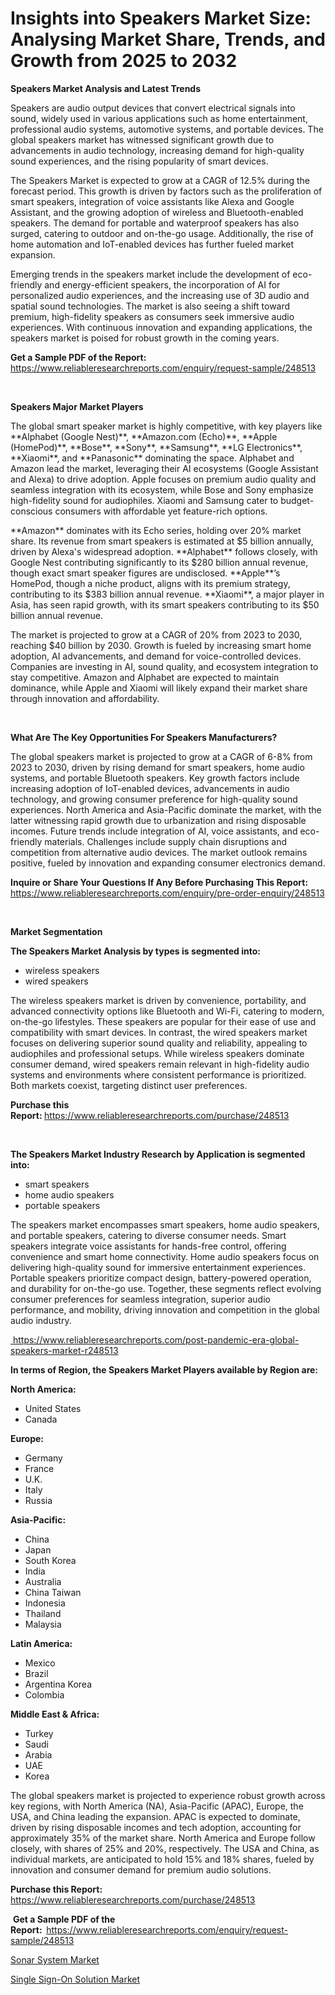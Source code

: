 <p><h1>Insights into Speakers Market Size: Analysing Market Share, Trends, and Growth from 2025 to 2032</h1></p><p><strong>Speakers Market Analysis and Latest Trends</strong></p>
<p><p>Speakers are audio output devices that convert electrical signals into sound, widely used in various applications such as home entertainment, professional audio systems, automotive systems, and portable devices. The global speakers market has witnessed significant growth due to advancements in audio technology, increasing demand for high-quality sound experiences, and the rising popularity of smart devices.</p><p>The Speakers Market is expected to grow at a CAGR of 12.5% during the forecast period. This growth is driven by factors such as the proliferation of smart speakers, integration of voice assistants like Alexa and Google Assistant, and the growing adoption of wireless and Bluetooth-enabled speakers. The demand for portable and waterproof speakers has also surged, catering to outdoor and on-the-go usage. Additionally, the rise of home automation and IoT-enabled devices has further fueled market expansion.</p><p>Emerging trends in the speakers market include the development of eco-friendly and energy-efficient speakers, the incorporation of AI for personalized audio experiences, and the increasing use of 3D audio and spatial sound technologies. The market is also seeing a shift toward premium, high-fidelity speakers as consumers seek immersive audio experiences. With continuous innovation and expanding applications, the speakers market is poised for robust growth in the coming years.</p></p>
<p><strong>Get a Sample PDF of the Report:&nbsp;</strong> <a href="https://www.reliableresearchreports.com/enquiry/request-sample/248513?utm_campaign=48&utm_medium=2&utm_source=Github&utm_content=ia&utm_term=21012025&utm_id=speakers">https://www.reliableresearchreports.com/enquiry/request-sample/248513</a></p>
<p>&nbsp;</p>
<p><strong>Speakers Major Market Players</strong></p>
<p><p>The global smart speaker market is highly competitive, with key players like **Alphabet (Google Nest)**, **Amazon.com (Echo)**, **Apple (HomePod)**, **Bose**, **Sony**, **Samsung**, **LG Electronics**, **Xiaomi**, and **Panasonic** dominating the space. Alphabet and Amazon lead the market, leveraging their AI ecosystems (Google Assistant and Alexa) to drive adoption. Apple focuses on premium audio quality and seamless integration with its ecosystem, while Bose and Sony emphasize high-fidelity sound for audiophiles. Xiaomi and Samsung cater to budget-conscious consumers with affordable yet feature-rich options.</p><p>**Amazon** dominates with its Echo series, holding over 20% market share. Its revenue from smart speakers is estimated at $5 billion annually, driven by Alexa's widespread adoption. **Alphabet** follows closely, with Google Nest contributing significantly to its $280 billion annual revenue, though exact smart speaker figures are undisclosed. **Apple**’s HomePod, though a niche product, aligns with its premium strategy, contributing to its $383 billion annual revenue. **Xiaomi**, a major player in Asia, has seen rapid growth, with its smart speakers contributing to its $50 billion annual revenue.</p><p>The market is projected to grow at a CAGR of 20% from 2023 to 2030, reaching $40 billion by 2030. Growth is fueled by increasing smart home adoption, AI advancements, and demand for voice-controlled devices. Companies are investing in AI, sound quality, and ecosystem integration to stay competitive. Amazon and Alphabet are expected to maintain dominance, while Apple and Xiaomi will likely expand their market share through innovation and affordability.</p></p>
<p>&nbsp;</p>
<p><strong>What Are The Key Opportunities For Speakers Manufacturers?</strong></p>
<p><p>The global speakers market is projected to grow at a CAGR of 6-8% from 2023 to 2030, driven by rising demand for smart speakers, home audio systems, and portable Bluetooth speakers. Key growth factors include increasing adoption of IoT-enabled devices, advancements in audio technology, and growing consumer preference for high-quality sound experiences. North America and Asia-Pacific dominate the market, with the latter witnessing rapid growth due to urbanization and rising disposable incomes. Future trends include integration of AI, voice assistants, and eco-friendly materials. Challenges include supply chain disruptions and competition from alternative audio devices. The market outlook remains positive, fueled by innovation and expanding consumer electronics demand.</p></p>
<p><strong>Inquire or Share Your Questions If Any Before Purchasing This Report:</strong> <a href="https://www.reliableresearchreports.com/enquiry/pre-order-enquiry/248513?utm_campaign=48&utm_medium=2&utm_source=Github&utm_content=ia&utm_term=21012025&utm_id=speakers">https://www.reliableresearchreports.com/enquiry/pre-order-enquiry/248513</a></p>
<p>&nbsp;</p>
<p><strong>Market Segmentation</strong></p>
<p><strong>The Speakers Market Analysis by types is segmented into:</strong></p>
<p><ul><li>wireless speakers</li><li>wired speakers</li></ul></p>
<p><p>The wireless speakers market is driven by convenience, portability, and advanced connectivity options like Bluetooth and Wi-Fi, catering to modern, on-the-go lifestyles. These speakers are popular for their ease of use and compatibility with smart devices. In contrast, the wired speakers market focuses on delivering superior sound quality and reliability, appealing to audiophiles and professional setups. While wireless speakers dominate consumer demand, wired speakers remain relevant in high-fidelity audio systems and environments where consistent performance is prioritized. Both markets coexist, targeting distinct user preferences.</p></p>
<p><strong>Purchase this Report:&nbsp;</strong><a href="https://www.reliableresearchreports.com/purchase/248513?utm_campaign=48&utm_medium=2&utm_source=Github&utm_content=ia&utm_term=21012025&utm_id=speakers">https://www.reliableresearchreports.com/purchase/248513</a></p>
<p>&nbsp;</p>
<p><strong>The Speakers Market Industry Research by Application is segmented into:</strong></p>
<p><ul><li>smart speakers</li><li>home audio speakers</li><li>portable speakers</li></ul></p>
<p><p>The speakers market encompasses smart speakers, home audio speakers, and portable speakers, catering to diverse consumer needs. Smart speakers integrate voice assistants for hands-free control, offering convenience and smart home connectivity. Home audio speakers focus on delivering high-quality sound for immersive entertainment experiences. Portable speakers prioritize compact design, battery-powered operation, and durability for on-the-go use. Together, these segments reflect evolving consumer preferences for seamless integration, superior audio performance, and mobility, driving innovation and competition in the global audio industry.</p></p>
<p><a href="https://www.reliableresearchreports.com/post-pandemic-era-global-speakers-market-r248513?utm_campaign=48&utm_medium=2&utm_source=Github&utm_content=ia&utm_term=21012025&utm_id=speakers">&nbsp;https://www.reliableresearchreports.com/post-pandemic-era-global-speakers-market-r248513</a></p>
<p><strong>In terms of Region, the Speakers Market Players available by Region are:</strong></p>
<p>
    <p> <strong> North America: </strong>
        <ul>
            <li>United States</li>
            <li>Canada</li>
        </ul>
        </p> 
    <p> <strong> Europe: </strong>
        <ul>
            <li>Germany</li>
            <li>France</li>
            <li>U.K.</li>
            <li>Italy</li>
            <li>Russia</li>
        </ul>
        </p> 
    <p> <strong> Asia-Pacific: </strong>
        <ul>
            <li>China</li>
            <li>Japan</li>
            <li>South Korea</li>
            <li>India</li>
            <li>Australia</li>
            <li>China Taiwan</li>
            <li>Indonesia</li>
            <li>Thailand</li>
            <li>Malaysia</li>
        </ul>
        </p> 
    <p> <strong> Latin America: </strong>
        <ul>
            <li>Mexico</li>
            <li>Brazil</li>
            <li>Argentina Korea</li>
            <li>Colombia</li>
        </ul>
        </p> 
    <p> <strong> Middle East & Africa: </strong>
        <ul>
            <li>Turkey</li>
            <li>Saudi</li>
            <li>Arabia</li>
            <li>UAE</li>
            <li>Korea</li>
        </ul>
    </p>
    </p>
<p><p>The global speakers market is projected to experience robust growth across key regions, with North America (NA), Asia-Pacific (APAC), Europe, the USA, and China leading the expansion. APAC is expected to dominate, driven by rising disposable incomes and tech adoption, accounting for approximately 35% of the market share. North America and Europe follow closely, with shares of 25% and 20%, respectively. The USA and China, as individual markets, are anticipated to hold 15% and 18% shares, fueled by innovation and consumer demand for premium audio solutions.</p></p>
<p><strong>Purchase this Report: </strong><a href="https://www.reliableresearchreports.com/purchase/248513?utm_campaign=48&utm_medium=2&utm_source=Github&utm_content=ia&utm_term=21012025&utm_id=speakers">https://www.reliableresearchreports.com/purchase/248513</a></p>
<p>&nbsp;<strong>Get a Sample PDF of the Report:&nbsp;&nbsp;</strong><a href="https://www.reliableresearchreports.com/enquiry/request-sample/248513?utm_campaign=48&utm_medium=2&utm_source=Github&utm_content=ia&utm_term=21012025&utm_id=speakers">https://www.reliableresearchreports.com/enquiry/request-sample/248513</a></p>
<p><strong></strong></p>
<p><p><a href="https://github.com/mathastilley812967/Market-Research-Report-List-1/blob/main/sonar-system-market.md?utm_campaign=48&utm_medium=2&utm_source=Github&utm_content=ia&utm_term=21012025&utm_id=speakers">Sonar System Market</a></p><p><a href="https://github.com/tamiaknaub6/Market-Research-Report-List-1/blob/main/single-sign-on-solution-market.md?utm_campaign=48&utm_medium=2&utm_source=Github&utm_content=ia&utm_term=21012025&utm_id=speakers">Single Sign-On Solution Market</a></p></p>